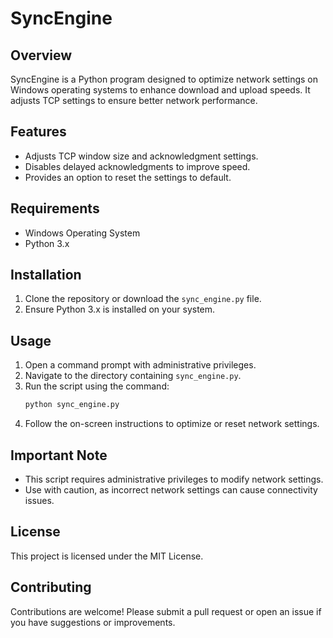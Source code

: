 # SyncEngine

## Overview
SyncEngine is a Python program designed to optimize network settings on Windows operating systems to enhance download and upload speeds. It adjusts TCP settings to ensure better network performance.

## Features
- Adjusts TCP window size and acknowledgment settings.
- Disables delayed acknowledgments to improve speed.
- Provides an option to reset the settings to default.

## Requirements
- Windows Operating System
- Python 3.x

## Installation
1. Clone the repository or download the `sync_engine.py` file.
2. Ensure Python 3.x is installed on your system.

## Usage
1. Open a command prompt with administrative privileges.
2. Navigate to the directory containing `sync_engine.py`.
3. Run the script using the command:
   ```bash
   python sync_engine.py
   ```
4. Follow the on-screen instructions to optimize or reset network settings.

## Important Note
- This script requires administrative privileges to modify network settings.
- Use with caution, as incorrect network settings can cause connectivity issues.

## License
This project is licensed under the MIT License.

## Contributing
Contributions are welcome! Please submit a pull request or open an issue if you have suggestions or improvements.